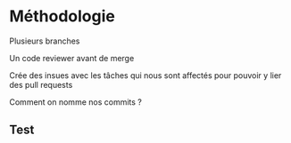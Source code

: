 # Méthodologie

Plusieurs branches

Un code reviewer avant de merge

Crée des insues avec les tâches qui nous sont affectés pour pouvoir y lier des pull requests

Comment on nomme nos commits ?

## Test